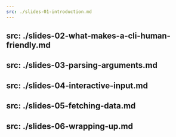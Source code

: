 ```yaml
---
src: ./slides-01-introduction.md
---
```

src: ./slides-02-what-makes-a-cli-human-friendly.md
---
src: ./slides-03-parsing-arguments.md
---
src: ./slides-04-interactive-input.md
---
src: ./slides-05-fetching-data.md
---
src: ./slides-06-wrapping-up.md
---

